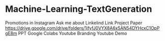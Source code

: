 # Machine-Learning-TextGeneration

Promotions in Instagram 
Ask me about Linkelind
Link Project 
Paper https://drive.google.com/drive/folders/1jfyfJ0VYX8A6x5AN54DYHcxC1OpPgE8m
PPT 
Google Colabs 
Youtube Branding
Youtube Demo
